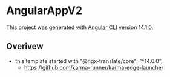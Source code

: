 # AngularAppV2

This project was generated with [Angular CLI](https://github.com/angular/angular-cli) version 14.1.0.

## Overivew
* this template started with
    "@ngx-translate/core": "^14.0.0",
  * https://github.com/karma-runner/karma-edge-launcher
